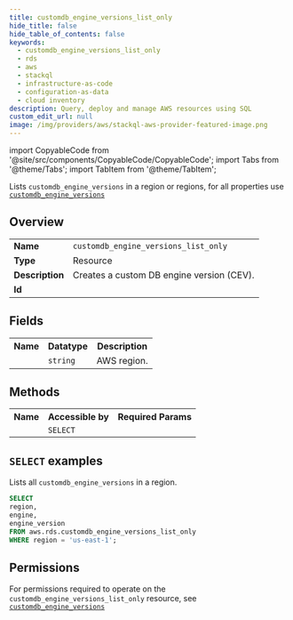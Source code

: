 ```yaml
---
title: customdb_engine_versions_list_only
hide_title: false
hide_table_of_contents: false
keywords:
  - customdb_engine_versions_list_only
  - rds
  - aws
  - stackql
  - infrastructure-as-code
  - configuration-as-data
  - cloud inventory
description: Query, deploy and manage AWS resources using SQL
custom_edit_url: null
image: /img/providers/aws/stackql-aws-provider-featured-image.png
---
```


import CopyableCode from '@site/src/components/CopyableCode/CopyableCode';
import Tabs from '@theme/Tabs';
import TabItem from '@theme/TabItem';

Lists <code>customdb_engine_versions</code> in a region or regions, for all properties use <a href="/providers/aws/serviceName/customdb_engine_versions/"><code>customdb_engine_versions</code></a>

## Overview
<table><tbody>
<tr><td><b>Name</b></td><td><code>customdb_engine_versions_list_only</code></td></tr>
<tr><td><b>Type</b></td><td>Resource</td></tr>
<tr><td><b>Description</b></td><td>Creates a custom DB engine version (CEV).</td></tr>
<tr><td><b>Id</b></td><td><CopyableCode code="aws.rds.customdb_engine_versions_list_only" /></td></tr>
</tbody></table>

## Fields
<table><tbody><tr><th>Name</th><th>Datatype</th><th>Description</th></tr><tr><td><CopyableCode code="region" /></td><td><code>string</code></td><td>AWS region.</td></tr>
</tbody></table>

## Methods

<table><tbody>
  <tr>
    <th>Name</th>
    <th>Accessible by</th>
    <th>Required Params</th>
  </tr>
  <tr>
    <td><CopyableCode code="list_resources" /></td>
    <td><code>SELECT</code></td>
    <td><CopyableCode code="region" /></td>
  </tr>
</tbody></table>

## `SELECT` examples
Lists all <code>customdb_engine_versions</code> in a region.
```sql
SELECT
region,
engine,
engine_version
FROM aws.rds.customdb_engine_versions_list_only
WHERE region = 'us-east-1';
```


## Permissions

For permissions required to operate on the <code>customdb_engine_versions_list_only</code> resource, see <a href="/providers/aws/rds/customdb_engine_versions/#permissions"><code>customdb_engine_versions</code></a>

